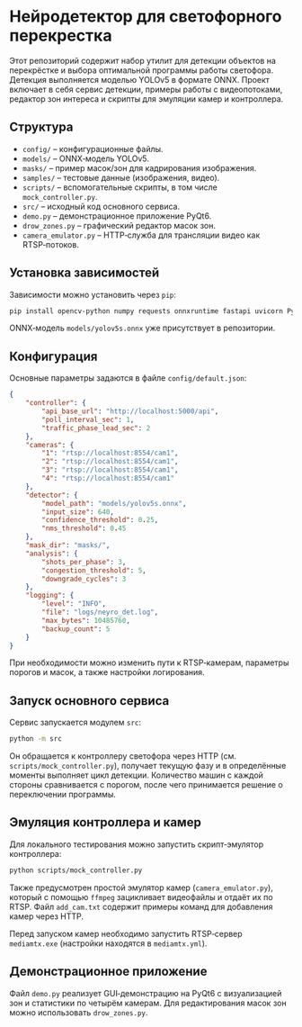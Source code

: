 # Нейродетектор для светофорного перекрестка

Этот репозиторий содержит набор утилит для детекции объектов на перекрёстке и выбора оптимальной программы работы светофора. Детекция выполняется моделью YOLOv5 в формате ONNX. Проект включает в себя сервис детекции, примеры работы с видеопотоками, редактор зон интереса и скрипты для эмуляции камер и контроллера.

## Структура

- `config/` – конфигурационные файлы.
- `models/` – ONNX‑модель YOLOv5.
- `masks/` – пример масок/зон для кадрирования изображения.
- `samples/` – тестовые данные (изображения, видео).
- `scripts/` – вспомогательные скрипты, в том числе `mock_controller.py`.
- `src/` – исходный код основного сервиса.
- `demo.py` – демонстрационное приложение PyQt6.
- `drow_zones.py` – графический редактор масок зон.
- `camera_emulator.py` – HTTP‑служба для трансляции видео как RTSP‑потоков.

## Установка зависимостей

Зависимости можно установить через `pip`:

```bash
pip install opencv-python numpy requests onnxruntime fastapi uvicorn PyQt6 ultralytics
```

ONNX‑модель `models/yolov5s.onnx` уже присутствует в репозитории.

## Конфигурация

Основные параметры задаются в файле `config/default.json`:

```json
{
    "controller": {
        "api_base_url": "http://localhost:5000/api",
        "poll_interval_sec": 1,
        "traffic_phase_lead_sec": 2
    },
    "cameras": {
        "1": "rtsp://localhost:8554/cam1",
        "2": "rtsp://localhost:8554/cam1",
        "3": "rtsp://localhost:8554/cam1",
        "4": "rtsp://localhost:8554/cam1"
    },
    "detector": {
        "model_path": "models/yolov5s.onnx",
        "input_size": 640,
        "confidence_threshold": 0.25,
        "nms_threshold": 0.45
    },
    "mask_dir": "masks/",
    "analysis": {
        "shots_per_phase": 3,
        "congestion_threshold": 5,
        "downgrade_cycles": 3
    },
    "logging": {
        "level": "INFO",
        "file": "logs/neyro_det.log",
        "max_bytes": 10485760,
        "backup_count": 5
    }
}
```

При необходимости можно изменить пути к RTSP‑камерам, параметры порогов и масок, а также настройки логирования.

## Запуск основного сервиса

Сервис запускается модулем `src`:

```bash
python -m src
```

Он обращается к контроллеру светофора через HTTP (см. `scripts/mock_controller.py`), получает текущую фазу и в определённые моменты выполняет цикл детекции. Количество машин с каждой стороны сравнивается с порогом, после чего принимается решение о переключении программы.

## Эмуляция контроллера и камер

Для локального тестирования можно запустить скрипт‐эмулятор контроллера:

```bash
python scripts/mock_controller.py
```

Также предусмотрен простой эмулятор камер (`camera_emulator.py`), который с помощью `ffmpeg` зацикливает видеофайлы и отдаёт их по RTSP. Файл `add_cam.txt` содержит примеры команд для добавления камер через HTTP.

Перед запуском камер необходимо запустить RTSP‑сервер `mediamtx.exe` (настройки находятся в `mediamtx.yml`).

## Демонстрационное приложение

Файл `demo.py` реализует GUI‐демонстрацию на PyQt6 с визуализацией зон и статистики по четырём камерам. Для редактирования масок зон можно использовать `drow_zones.py`.


